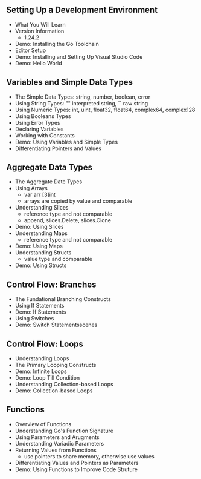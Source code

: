 ## Setting Up a Development Environment
  - What You Will Learn
  - Version Information
    - 1.24.2
  - Demo: Installing the Go Toolchain
  - Editor Setup
  - Demo: Installing and Setting Up Visual Studio Code
  - Demo: Hello World
## Variables and Simple Data Types
  - The Simple Data Types: string, number, boolean, error
  - Using String Types: "" interpreted string, `` raw string
  - Using Numeric Types: int, uint, float32, float64, complex64, complex128
  - Using Booleans Types
  - Using Error Types
  - Declaring Variables
  - Working with Constants
  - Demo: Using Variables and Simple Types
  - Differentiating Pointers and Values
## Aggregate Data Types
  - The Aggregate Date Types
  - Using Arrays
    - var arr [3]int
    - arrays are copied by value and comparable
  - Understanding Slices
    - reference type and not comparable
    - append, slices.Delete, slices.Clone
  - Demo: Using Slices
  - Understanding Maps
    - reference type and not comparable
  - Demo: Using Maps
  - Understanding Structs
    - value type and comparable
  - Demo: Using Structs
## Control Flow: Branches
  - The Fundational Branching Constructs
  - Using If Statements
  - Demo: If Statements
  - Using Switches
  - Demo: Switch Statementsscenes
## Control Flow: Loops
  - Understanding Loops
  - The Primary Looping Constructs
  - Demo: Infinite Loops
  - Demo: Loop Till Condition
  - Understanding Collection-based Loops
  - Demo: Collection-based Loops
## Functions
  - Overview of Functions
  - Understanding Go's Function Signature
  - Using Parameters and Arugments
  - Understanding Variadic Parameters
  - Returning Values from Functions
    - use pointers to share memory, otherwise use values
  - Differentiating Values and Pointers as Parameters
  - Demo: Using Functions to Improve Code Struture
   